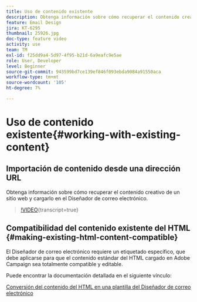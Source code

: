 ```yaml
---
title: Uso de contenido existente
description: Obtenga información sobre cómo recuperar el contenido creativo de un sitio web y cargarlo en el Diseñador de correo electrónico.
feature: Email Design
jira: KT-6295
thumbnail: 25926.jpg
doc-type: feature video
activity: use
team: TM
exl-id: f25dd9a4-5d97-4f95-b21d-6a9eafc9e5ae
role: User, Developer
level: Beginner
source-git-commit: 943599bd7ce139ef846f093ebda9084a91550aca
workflow-type: tm+mt
source-wordcount: '105'
ht-degree: 7%

---
```


# Uso de contenido existente{#working-with-existing-content}

## Importación de contenido desde una dirección URL

Obtenga información sobre cómo recuperar el contenido creativo de un sitio web y cargarlo en el Diseñador de correo electrónico.

>[!VIDEO](https://video.tv.adobe.com/v/25926?learn=on){transcript=true}

## Compatibilidad del contenido existente del HTML {#making-existing-html-content-compatible}

El Diseñador de correo electrónico requiere un etiquetado específico, que debe aplicarse para que el contenido estándar del HTML cargado en Adobe Campaign sea totalmente compatible y editable.

Puede encontrar la documentación detallada en el siguiente vínculo:

[Conversión del contenido del HTML en una plantilla del Diseñador de correo electrónico](https://experienceleague.adobe.com/docs/campaign-standard/using/designing-content/building-email-content/using-existing-content.html?lang=en)
